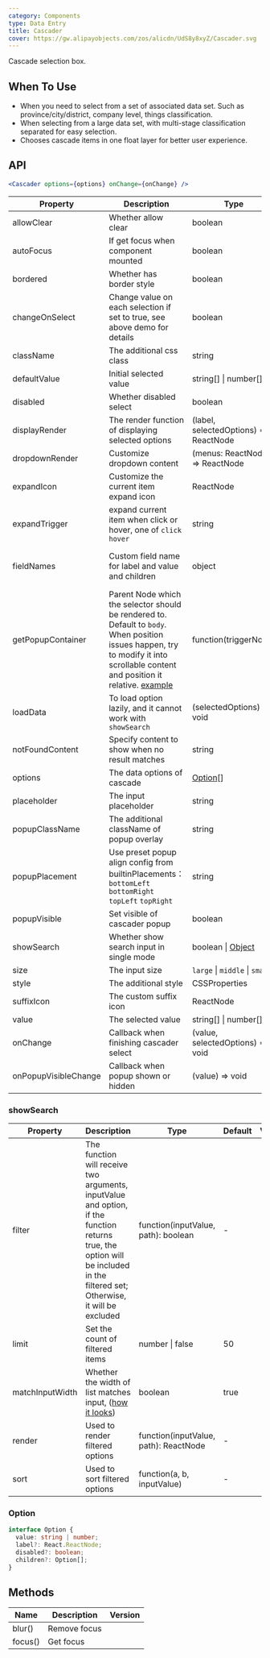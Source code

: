 ```yaml
---
category: Components
type: Data Entry
title: Cascader
cover: https://gw.alipayobjects.com/zos/alicdn/UdS8y8xyZ/Cascader.svg
---
```


Cascade selection box.

## When To Use

- When you need to select from a set of associated data set. Such as province/city/district, company level, things classification.
- When selecting from a large data set, with multi-stage classification separated for easy selection.
- Chooses cascade items in one float layer for better user experience.

## API

```jsx
<Cascader options={options} onChange={onChange} />
```

| Property             | Description                                                                                                                                                                                                                           | Type                                  | Default                                                  | Version |
| -------------------- | ------------------------------------------------------------------------------------------------------------------------------------------------------------------------------------------------------------------------------------- | ------------------------------------- | -------------------------------------------------------- | ------- |
| allowClear           | Whether allow clear                                                                                                                                                                                                                   | boolean                               | true                                                     |         |
| autoFocus            | If get focus when component mounted                                                                                                                                                                                                   | boolean                               | false                                                    |         |
| bordered             | Whether has border style                                                                                                                                                                                                              | boolean                               | true                                                     |         |
| changeOnSelect       | Change value on each selection if set to true, see above demo for details                                                                                                                                                             | boolean                               | false                                                    |         |
| className            | The additional css class                                                                                                                                                                                                              | string                                | -                                                        |         |
| defaultValue         | Initial selected value                                                                                                                                                                                                                | string\[] \| number\[]                | \[]                                                      |         |
| disabled             | Whether disabled select                                                                                                                                                                                                               | boolean                               | false                                                    |         |
| displayRender        | The render function of displaying selected options                                                                                                                                                                                    | (label, selectedOptions) => ReactNode | label => label.join(`/`)                                 |         |
| dropdownRender       | Customize dropdown content                                                                                                                                                                                                            | (menus: ReactNode) => ReactNode       | -                                                        | 4.4.0   |
| expandIcon           | Customize the current item expand icon                                                                                                                                                                                                | ReactNode                             | -                                                        | 4.4.0   |
| expandTrigger        | expand current item when click or hover, one of `click` `hover`                                                                                                                                                                       | string                                | `click`                                                  |         |
| fieldNames           | Custom field name for label and value and children                                                                                                                                                                                    | object                                | { label: `label`, value: `value`, children: `children` } |         |
| getPopupContainer    | Parent Node which the selector should be rendered to. Default to `body`. When position issues happen, try to modify it into scrollable content and position it relative. [example](https://codepen.io/afc163/pen/zEjNOy?editors=0010) | function(triggerNode)                 | () => document.body                                      |         |
| loadData             | To load option lazily, and it cannot work with `showSearch`                                                                                                                                                                           | (selectedOptions) => void             | -                                                        |         |
| notFoundContent      | Specify content to show when no result matches                                                                                                                                                                                        | string                                | `Not Found`                                              |         |
| options              | The data options of cascade                                                                                                                                                                                                           | [Option](#Option)\[]                  | -                                                        |         |
| placeholder          | The input placeholder                                                                                                                                                                                                                 | string                                | `Please select`                                          |         |
| popupClassName       | The additional className of popup overlay                                                                                                                                                                                             | string                                | -                                                        |         |
| popupPlacement       | Use preset popup align config from builtinPlacements：`bottomLeft` `bottomRight` `topLeft` `topRight`                                                                                                                                 | string                                | `bottomLeft`                                             |         |
| popupVisible         | Set visible of cascader popup                                                                                                                                                                                                         | boolean                               | -                                                        |         |
| showSearch           | Whether show search input in single mode                                                                                                                                                                                              | boolean \| [Object](#showSearch)      | false                                                    |         |
| size                 | The input size                                                                                                                                                                                                                        | `large` \| `middle` \| `small`        | -                                                        |         |
| style                | The additional style                                                                                                                                                                                                                  | CSSProperties                         | -                                                        |         |
| suffixIcon           | The custom suffix icon                                                                                                                                                                                                                | ReactNode                             | -                                                        |         |
| value                | The selected value                                                                                                                                                                                                                    | string\[] \| number\[]                | -                                                        |         |
| onChange             | Callback when finishing cascader select                                                                                                                                                                                               | (value, selectedOptions) => void      | -                                                        |         |
| onPopupVisibleChange | Callback when popup shown or hidden                                                                                                                                                                                                   | (value) => void                       | -                                                        |         |

### showSearch

| Property        | Description                                                                                                                                                                   | Type                                  | Default | Version |
| --------------- | ----------------------------------------------------------------------------------------------------------------------------------------------------------------------------- | ------------------------------------- | ------- | ------- |
| filter          | The function will receive two arguments, inputValue and option, if the function returns true, the option will be included in the filtered set; Otherwise, it will be excluded | function(inputValue, path): boolean   | -       |         |
| limit           | Set the count of filtered items                                                                                                                                               | number \| false                       | 50      |         |
| matchInputWidth | Whether the width of list matches input, ([how it looks](https://github.com/ant-design/ant-design/issues/25779))                                                              | boolean                               | true    |         |
| render          | Used to render filtered options                                                                                                                                               | function(inputValue, path): ReactNode | -       |         |
| sort            | Used to sort filtered options                                                                                                                                                 | function(a, b, inputValue)            | -       |         |

### Option

```typescript
interface Option {
  value: string | number;
  label?: React.ReactNode;
  disabled?: boolean;
  children?: Option[];
}
```

## Methods

| Name    | Description  | Version |
| ------- | ------------ | ------- |
| blur()  | Remove focus |         |
| focus() | Get focus    |         |
